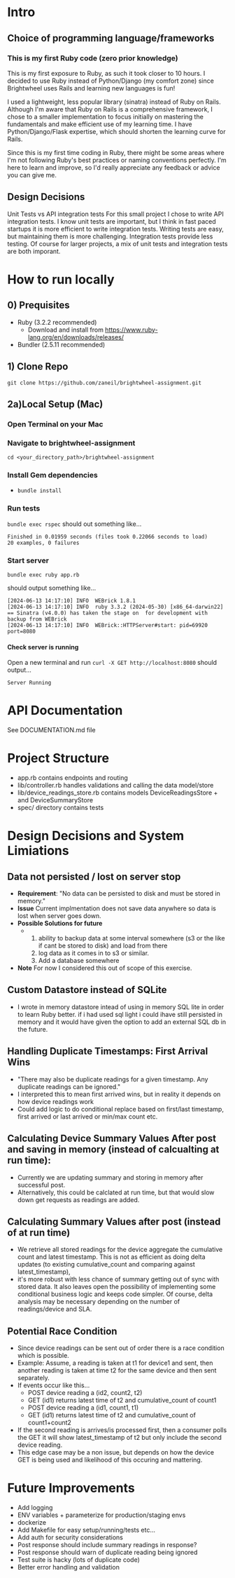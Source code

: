 # Intro
## Choice of programming language/frameworks
### This is my first Ruby code (zero prior knowledge)
This is my first exposure to Ruby, as such it took closer to 10 hours. I decided to use Ruby instead of Python/Django (my comfort zone) since Brightwheel uses Rails and learning new languages is fun!

I used a lightweight, less popular library (sinatra) instead of Ruby on Rails.  Although I'm aware that Ruby on Rails is a comprehensive framework, I chose to a smaller implementation to focus initially on mastering the fundamentals and make efficient use of my learning time. I have Python/Django/Flask expertise, which should shorten the learning curve for Rails. 

Since this is my first time coding in Ruby, there might be some areas where I'm not following Ruby's best practices or naming conventions perfectly. I'm here to learn and improve, so I'd really appreciate any feedback or advice you can give me.

## Design Decisions
Unit Tests vs API integration tests
For this small project I chose to write API integration tests. I know unit tests are important, but I think in fast paced startups it is more efficient to write integration tests.  Writing tests are easy, but maintaining them is more challenging. Integration tests provide less testing. Of course for larger projects, a mix of unit tests and integration tests are both imporant. 


# How to run locally

## 0) Prequisites
- Ruby (3.2.2 recommended)
  - Download and install from https://www.ruby-lang.org/en/downloads/releases/
- Bundler (2.5.11 recommended)

## 1) Clone Repo
`git clone https://github.com/zaneil/brightwheel-assignment.git`

## 2a)Local Setup (Mac)
### Open Terminal on your Mac
### Navigate to brightwheel-assignment
`cd <your_directory_path>/brightwheel-assignment`
### Install Gem dependencies
- `bundle install`

### Run tests
`bundle exec rspec`
should out something like...
```
Finished in 0.01959 seconds (files took 0.22066 seconds to load)
20 examples, 0 failures
```

### Start server
  `bundle exec ruby app.rb`

should output something like... 
```
[2024-06-13 14:17:10] INFO  WEBrick 1.8.1
[2024-06-13 14:17:10] INFO  ruby 3.3.2 (2024-05-30) [x86_64-darwin22]
== Sinatra (v4.0.0) has taken the stage on  for development with backup from WEBrick
[2024-06-13 14:17:10] INFO  WEBrick::HTTPServer#start: pid=69920 port=8080
```

#### Check server is running
Open a new terminal and run
`curl -X GET http://localhost:8080`
should output... 
```
Server Running
```


# API Documentation
See DOCUMENTATION.md file


# Project Structure
- app.rb contains endpoints and routing
- lib/controller.rb handles validations and calling the data model/store
- lib/device_readings_store.rb contains models DeviceReadingsStore + and DeviceSummaryStore
- spec/ directory contains tests


# Design Decisions and System Limiations

## Data not persisted / lost on server stop
- **Requirement**: "No data can be persisted to disk and must be stored in memory."
- **Issue** Current implmentation does not save data anywhere so data is lost when server goes down.
- **Possible Solutions for future**
  - 1) ability to backup data at some interval somewhere (s3 or the like if cant be stored to disk) and load from there
    2) log data as it comes in to s3 or similar.
    3) Add a database somewhere
- **Note** For now I considered this out of scope of this exercise.

## Custom Datastore instead of SQLite
- I wrote in memory datastore intead of using in memory SQL lite in order to learn Ruby better. if i had used sql light i could ihave still persisted in memory and it would have given the option to add an external SQL db in the future. 

## Handling Duplicate Timestamps: First Arrival Wins
- "There may also be duplicate readings for a given timestamp. Any duplicate readings can be ignored." 
- I interpreted this to mean first arrived wins, but in reality it depends on how device readings work 
- Could add logic to do conditional replace based on first/last timestamp, first arrived or last arrived or min/max count etc.

## Calculating Device Summary Values After post and saving in memory (instead of calcualting at run time):
  - Currently we are updating summary and storing in memory after successful post.
  - Alternatively, this could be calclated at run time, but that would slow down get requests as readings are added. 

## Calculating Summary Values after post (instead of at run time)
- We retrieve all stored readings for the device aggregate the cumulative count and latest timestamp. This is not as efficient as doing delta updates (to existing cumulative_count and comparing against latest_timestamp),
- it's more robust with less chance of summary getting out of sync with stored data. It also leaves open the possibility of implementing some conditional business logic and keeps code simpler. Of course, delta analysis may be necessary depending on the number of readings/device and SLA.

## Potential Race Condition 
- Since device readings can be sent out of order there is a race condition which is possible.
- Example: Assume, a reading is taken at t1 for device1 and sent, then another reading is taken at time t2 for the same device and then sent separately.
- If events occur like this...
  - POST device reading a (id2, count2, t2)
  - GET (id1) returns latest time of t2 and cumulative_count of count1 
  - POST device reading a (id1, count1, t1)
  - GET (id1) returns latest time of t2 and cumulative_count of count1+count2 
- If the second reading is arrives/is processed first, then a consumer polls the GET it will show latest_timestamp of t2 but only include the second device reading.
- This edge case may be a non issue, but depends on how the device GET is being used and likelihood of this occuring and mattering. 

# Future Improvements
- Add logging
- ENV variables + parameterize for production/staging envs
- dockerize
- Add Makefile for easy setup/running/tests etc...
- Add auth for security considerations
- Post response should include summary readings in response?
- Post response should warn of duplicate reading being ignored
- Test suite is hacky (lots of duplicate code)
- Better error handling and validation
